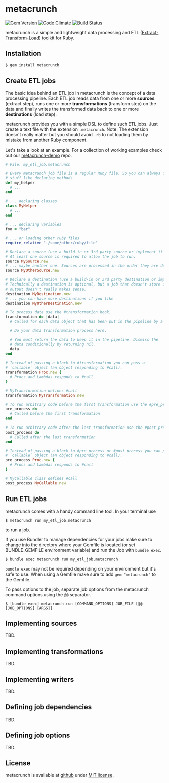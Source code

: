 metacrunch
==========

[![Gem Version](https://badge.fury.io/rb/metacrunch.svg)](http://badge.fury.io/rb/metacrunch)
[![Code Climate](https://codeclimate.com/github/ubpb/metacrunch/badges/gpa.svg)](https://codeclimate.com/github/ubpb/metacrunch)
[![Build Status](https://travis-ci.org/ubpb/metacrunch.svg)](https://travis-ci.org/ubpb/metacrunch)

metacrunch is a simple and lightweight data processing and ETL ([Extract-Transform-Load](http://en.wikipedia.org/wiki/Extract,_transform,_load))
toolkit for Ruby.


Installation
------------

```
$ gem install metacrunch
```


Create ETL jobs
---------------

The basic idea behind an ETL job in metacrunch is the concept of a data processing pipeline. Each ETL job reads data from one or more **sources** (extract step), runs one or more **transformations** (transform step) on the data and finally writes the transformed data back to one or more **destinations** (load step).

metacrunch provides you with a simple DSL to define such ETL jobs. Just create a text file with the extension `.metacrunch`. Note: The extension doesn't really matter but you should avoid `.rb` to not loading them by mistake from another Ruby component.

Let's take a look at an example. For a collection of working examples check out our [metacrunch-demo](https://github.com/ubpb/metacrunch-demo) repo.

```ruby
# File: my_etl_job.metacrunch

# Every metacrunch job file is a regular Ruby file. So you can always use regular Ruby
# stuff like declaring methods
def my_helper
  # ...
end

# ... declaring classes
class MyHelper
  # ...
end

# ... declaring variables
foo = "bar"

# ... or loading other ruby files
require_relative "./some/other/ruby/file"

# Declare a source (use a build-in or 3rd party source or implement it – see notes below).
# At least one source is required to allow the job to run.
source MySource.new
# ... maybe another one. Sources are processed in the order they are defined.
source MyOtherSource.new

# Declare a destination (use a build-in or 3rd party destination or implement it – see notes below).
# Technically a destination is optional, but a job that doesn't store it's
# output doesn't really makes sense.
destination MyDestination.new
# ... you can have more destinations if you like
destination MyOtherDestination.new

# To process data use the #transformation hook.
transformation do |data|
  # Called for each data object that has been put in the pipeline by a source.

  # Do your data transformation process here.

  # You must return the data to keep it in the pipeline. Dismiss the
  # data conditionally by returning nil.
  data
end

# Instead of passing a block to #transformation you can pass a
# `callable` object (an object responding to #call).
transformation Proc.new {
  # Procs and Lambdas responds to #call
}

# MyTransformation defines #call
transformation MyTransformation.new

# To run arbitrary code before the first transformation use the #pre_process hook.
pre_process do
  # Called before the first transformation
end

# To run arbitrary code after the last transformation use the #post_process hook.
post_process do
  # Called after the last transformation
end

# Instead of passing a block to #pre_process or #post_process you can pass a
# `callable` object (an object responding to #call).
pre_process Proc.new {
  # Procs and Lambdas responds to #call
}

# MyCallable class defines #call
post_process MyCallable.new

```


Run ETL jobs
------------

metacrunch comes with a handy command line tool. In your terminal use


```
$ metacrunch run my_etl_job.metacrunch
```

to run a job.

If you use Bundler to manage dependencies for your jobs make sure to change into the directory where your Gemfile is located (or set BUNDLE_GEMFILE environment variable) and run the Job with `bundle exec`.

```
$ bundle exec metacrunch run my_etl_job.metacrunch
```

`bundle exec` may not be required depending on your environment but it's safe to use. When using a Gemfile make sure to add `gem "metacrunch"` to the Gemfile.

To pass options to the job, separate job options from the metacrunch command options using the `@@` separator.

```
$ [bundle exec] metacrunch run [COMMAND_OPTIONS] JOB_FILE [@@ [JOB_OPTIONS] [ARGS]]
```



Implementing sources
--------------------

TBD.

Implementing transformations
----------------------------

TBD.

Implementing writers
---------------------

TBD.

Defining job dependencies
-------------------------

TBD.

Defining job options
--------------------

TBD.

License
-------

metacrunch is available at [github](https://github.com/ubpb/metacrunch) under [MIT license](https://github.com/ubpb/metacrunch/blob/master/License.txt).

